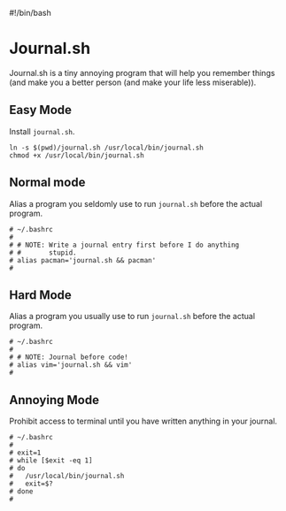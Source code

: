 #!/bin/bash

Journal.sh
==========

Journal.sh is a tiny annoying program that will help you
remember things (and make you a better person (and make
your life less miserable)).

Easy Mode
---------

Install `journal.sh`.

```
ln -s $(pwd)/journal.sh /usr/local/bin/journal.sh
chmod +x /usr/local/bin/journal.sh
```

Normal mode
-----------

Alias a program you seldomly use to run `journal.sh` before
the actual program.

```
# ~/.bashrc
#
# # NOTE: Write a journal entry first before I do anything
# #       stupid.
# alias pacman='journal.sh && pacman'
#
```

Hard Mode
---------

Alias a program you usually use to run `journal.sh` before
the actual program.

```
# ~/.bashrc
#
# # NOTE: Journal before code!
# alias vim='journal.sh && vim'
#
```

Annoying Mode
-------------

Prohibit access to terminal until you have written anything
in your journal.

```
# ~/.bashrc
#
# exit=1
# while [$exit -eq 1]
# do
#   /usr/local/bin/journal.sh
#   exit=$?
# done
# 
```
